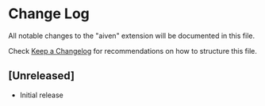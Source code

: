 # Change Log

All notable changes to the "aiven" extension will be documented in this file.

Check [Keep a Changelog](http://keepachangelog.com/) for recommendations on how to structure this file.

## [Unreleased]

- Initial release